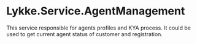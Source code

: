 # Lykke.Service.AgentManagement
This service responsible for agents profiles and KYA process.
It could be used to get current agent status of customer and registration.